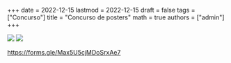 +++
date      = 2022-12-15
lastmod   = 2022-12-15
draft     = false
tags      = ["Concurso"]
title     = "Concurso de posters"
math      = true
authors = ["admin"]
+++

![](https://matematicas.netlify.com/img/concursoposters2023.png)
![](https://matematicas.netlify.com/img/CPqr.png)

https://forms.gle/Max5U5cjMDoSrxAe7
